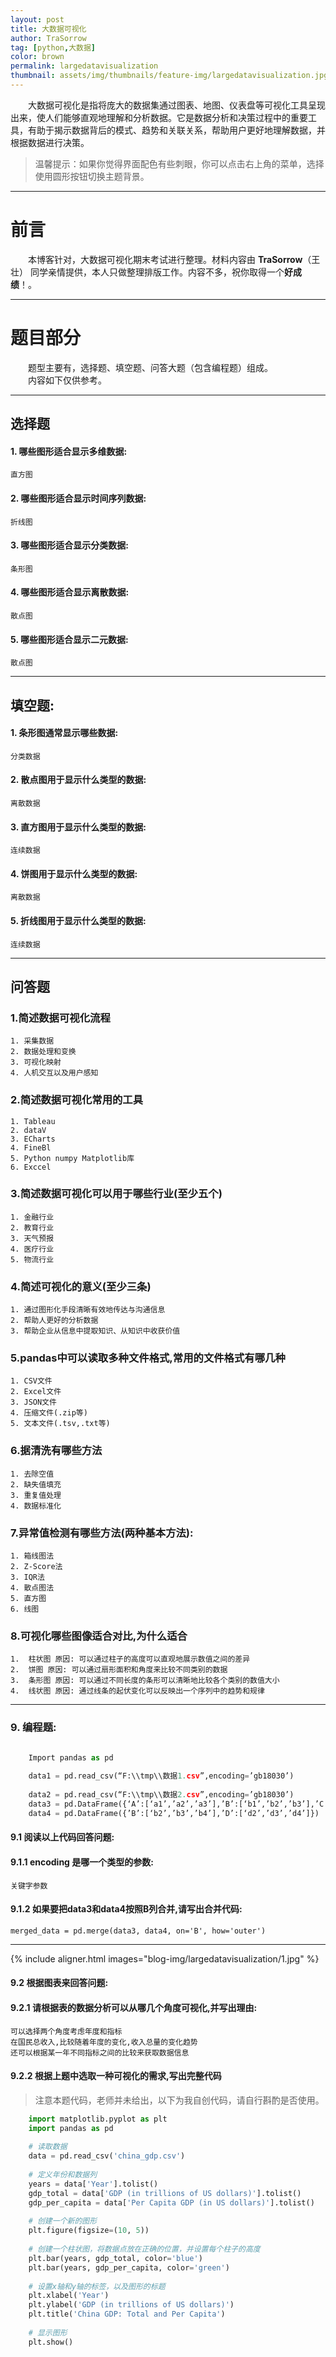 ```yaml
---
layout: post
title: 大数据可视化
author: TraSorrow
tag: [python,大数据]
color: brown
permalink: largedatavisualization
thumbnail: assets/img/thumbnails/feature-img/largedatavisualization.jpg # 文件路径在github还是只支持正斜杠'/'
---
```


&emsp;&emsp;大数据可视化是指将庞大的数据集通过图表、地图、仪表盘等可视化工具呈现出来，使人们能够直观地理解和分析数据。它是数据分析和决策过程中的重要工具，有助于揭示数据背后的模式、趋势和关联关系，帮助用户更好地理解数据，并根据数据进行决策。

> 温馨提示：如果你觉得界面配色有些刺眼，你可以点击右上角的菜单，选择使用圆形按钮切换主题背景。

---

# 前言
&emsp;&emsp;本博客针对，大数据可视化期末考试进行整理。材料内容由 **TraSorrow**（王壮） 同学亲情提供，本人只做整理排版工作。内容不多，祝你取得一个**好成绩**！。

---

# 题目部分

&emsp;&emsp;题型主要有，选择题、填空题、问答大题（包含编程题）组成。<br> &emsp;&emsp;内容如下仅供参考。

---

## 选择题

#### 1. 哪些图形适合显示多维数据:

    直方图

#### 2. 哪些图形适合显示时间序列数据:
    
    折线图

#### 3. 哪些图形适合显示分类数据:
    
    条形图

#### 4. 哪些图形适合显示离散数据:
    
    散点图

#### 5. 哪些图形适合显示二元数据:
    
    散点图

--- 

## 填空题:

#### 1. 条形图通常显示哪些数据:

    分类数据

#### 2. 散点图用于显示什么类型的数据:

    离散数据

#### 3. 直方图用于显示什么类型的数据:

    连续数据

#### 4. 饼图用于显示什么类型的数据:
    
    离散数据

#### 5. 折线图用于显示什么类型的数据:
    
    连续数据

---

## 问答题

### 1.简述数据可视化流程

    1. 采集数据
    2. 数据处理和变换
    3. 可视化映射
    4. 人机交互以及用户感知

### 2.简述数据可视化常用的工具
    
    1. Tableau
    2. dataV
    3. ECharts
    4. FineBl
    5. Python numpy Matplotlib库
    6. Exccel


### 3.简述数据可视化可以用于哪些行业(至少五个)
    
    1. 金融行业
    2. 教育行业
    3. 天气预报
    4. 医疗行业
    5. 物流行业

### 4.简述可视化的意义(至少三条)

    1. 通过图形化手段清晰有效地传达与沟通信息
    2. 帮助人更好的分析数据
    3. 帮助企业从信息中提取知识、从知识中收获价值

### 5.pandas中可以读取多种文件格式,常用的文件格式有哪几种

    1. CSV文件
    2. Excel文件
    3. JSON文件
    4. 压缩文件(.zip等)
    5. 文本文件(.tsv,.txt等)

### 6.据清洗有哪些方法

    1. 去除空值
    2. 缺失值填充
    3. 重复值处理
    4. 数据标准化

### 7.异常值检测有哪些方法(两种基本方法):

    1. 箱线图法
    2. Z-Score法
    3. IQR法
    4. 散点图法
    5. 直方图
    6. 线图

### 8.可视化哪些图像适合对比,为什么适合
    1.  柱状图 原因: 可以通过柱子的高度可以直观地展示数值之间的差异
    2.  饼图 原因: 可以通过扇形面积和角度来比较不同类别的数据
    3.  条形图 原因: 可以通过不同长度的条形可以清晰地比较各个类别的数值大小
    4.  线状图 原因: 通过线条的起伏变化可以反映出一个序列中的趋势和规律

---

### 9. 编程题:

``` python

    Import pandas as pd
    
    data1 = pd.read_csv(“F:\\tmp\\数据1.csv”,encoding=’gb18030’)
    
    data2 = pd.read_csv(“F:\\tmp\\数据2.csv”,encoding=’gb18030’)
    data3 = pd.DataFrame({‘A’:[‘a1’,’a2’,’a3’],’B’:[‘b1’,’b2’,’b3’],’C’:[‘c1’,’c2’,’c3’]})
    data4 = pd.DataFrame({’B’:[‘b2’,’b3’,’b4’],’D’:[‘d2’,’d3’,’d4’]})

```

#### 9.1 阅读以上代码回答问题:

#### 9.1.1 encoding	是哪一个类型的参数:
    
    关键字参数

#### 9.1.2 如果要把data3和data4按照B列合并,请写出合并代码:
    
    merged_data = pd.merge(data3, data4, on='B', how='outer')

---
 
{% include aligner.html images="blog-img/largedatavisualization/1.jpg" %}

#### 9.2 根据图表来回答问题:

#### 9.2.1 请根据表的数据分析可以从哪几个角度可视化,并写出理由:
    
    可以选择两个角度考虑年度和指标
    在国民总收入,比较随着年度的变化,收入总量的变化趋势
    还可以根据某一年不同指标之间的比较来获取数据信息

#### 9.2.2 根据上题中选取一种可视化的需求,写出完整代码

> 注意本题代码，老师并未给出，以下为我自创代码，请自行斟酌是否使用。


```python
    import matplotlib.pyplot as plt  
    import pandas as pd  
    
    # 读取数据  
    data = pd.read_csv('china_gdp.csv')  
    
    # 定义年份和数据列  
    years = data['Year'].tolist()  
    gdp_total = data['GDP (in trillions of US dollars)'].tolist()  
    gdp_per_capita = data['Per Capita GDP (in US dollars)'].tolist()  
    
    # 创建一个新的图形  
    plt.figure(figsize=(10, 5))  
    
    # 创建一个柱状图，将数据点放在正确的位置，并设置每个柱子的高度  
    plt.bar(years, gdp_total, color='blue')  
    plt.bar(years, gdp_per_capita, color='green')  
    
    # 设置x轴和y轴的标签，以及图形的标题  
    plt.xlabel('Year')  
    plt.ylabel('GDP (in trillions of US dollars)')  
    plt.title('China GDP: Total and Per Capita')  
    
    # 显示图形  
    plt.show()

```
